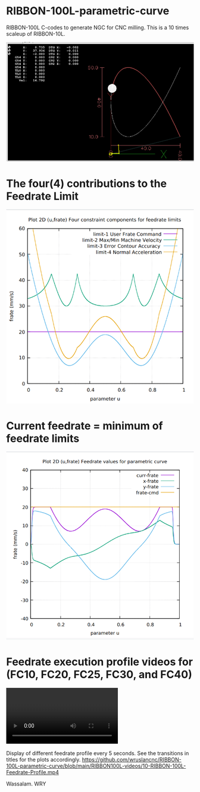 # RIBBON-100L-parametric-curve
RIBBON-100L C-codes to generate NGC for CNC milling. This is a 10 times scaleup of RIBBON-10L.

![](RIBBON100L-screenshots/RIBBON100L-Screenshot.png)

# The four(4) contributions to the Feedrate Limit
![](RIBBON100L-screenshots/Image-13-RIBBON100L-FC20-Screenshot.png)

# Current feedrate = minimum of feedrate limits
![](RIBBON100L-screenshots/Image-09-RIBBON100L-FC20-Screenshot.png)

# Feedrate execution profile videos for (FC10, FC20, FC25, FC30, and FC40)
![](RIBBON100L-screenshots/10-RIBBON-100L-Feedrate-Profile.mov)

Display of different feedrate profile every 5 seconds. 
See the transitions in titles for the plots accordingly. 
https://github.com/wruslancnc/RIBBON-100L-parametric-curve/blob/main/RIBBON100L-videos/10-RIBBON-100L-Feedrate-Profile.mp4

Wassalam.
WRY

